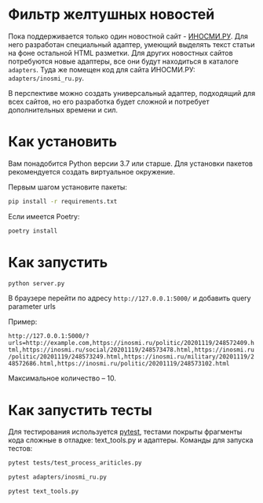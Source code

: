 # Фильтр желтушных новостей

Пока поддерживается только один новостной сайт - [ИНОСМИ.РУ](https://inosmi.ru/). Для него разработан специальный адаптер, умеющий выделять текст статьи на фоне остальной HTML разметки. Для других новостных сайтов потребуются новые адаптеры, все они будут находиться в каталоге `adapters`. Туда же помещен код для сайта ИНОСМИ.РУ: `adapters/inosmi_ru.py`.

В перспективе можно создать универсальный адаптер, подходящий для всех сайтов, но его разработка будет сложной и потребует дополнительных времени и сил.

# Как установить

Вам понадобится Python версии 3.7 или старше. Для установки пакетов рекомендуется создать виртуальное окружение.

Первым шагом установите пакеты:

```bash
pip install -r requirements.txt
```

Если имеется Poetry:

```bash
poetry install
```

# Как запустить

```bash
python server.py
```

В браузере перейти по адресу `http://127.0.0.1:5000/` и добавить query parameter urls

Пример:

`
http://127.0.0.1:5000/?urls=http://example.com,https://inosmi.ru/politic/20201119/248572409.html,https://inosmi.ru/social/20201119/248573478.html,https://inosmi.ru/politic/20201119/248573249.html,https://inosmi.ru/military/20201119/248572686.html,https://inosmi.ru/politic/20201119/248573102.html
`

Максимальное количество – 10.

# Как запустить тесты

Для тестирования используется [pytest](https://docs.pytest.org/en/latest/), тестами покрыты фрагменты кода сложные в отладке: text_tools.py и адаптеры. Команды для запуска тестов:

```bash
pytest tests/test_process_ariticles.py 
```

```bash
pytest adapters/inosmi_ru.py
```

```bash
pytest text_tools.py
```
